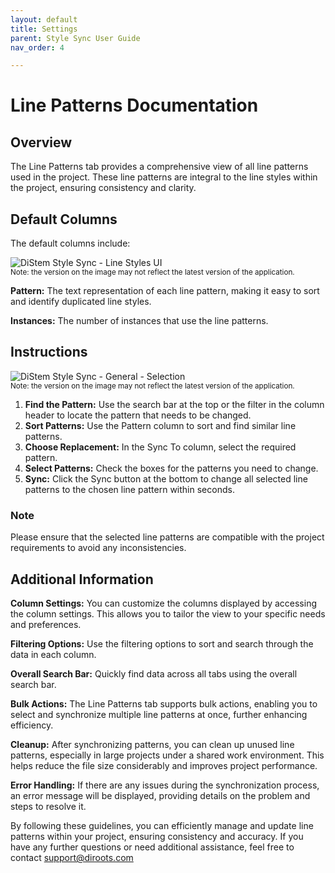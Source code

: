```yaml
---
layout: default
title: Settings
parent: Style Sync User Guide
nav_order: 4

---
```


# Line Patterns Documentation

##  Overview

The Line Patterns tab provides a comprehensive view of all line patterns used in the project. These line patterns are integral to the line styles within the project, ensuring consistency and clarity.

##  Default Columns

The default columns include:

![DiStem Style Sync - Line Styles UI](../../../assets\images\StyleSync\SEL\DS_SS_LP_UI.png)  
<sub>Note: the version on the image may not reflect the latest version of the application.</sub>


**Pattern:** The text representation of each line pattern, making it easy to sort and identify duplicated line styles.

**Instances:** The number of instances that use the line patterns.

##  Instructions

![DiStem Style Sync - General - Selection](../../../assets\images\StyleSync\REVIT_DS_SS_GENERAL_SELECTION.gif)  
<sub>Note: the version on the image may not reflect the latest version of the application.</sub>


1. **Find the Pattern:** Use the search bar at the top or the filter in the column header to locate the pattern that needs to be changed.
2. **Sort Patterns:** Use the Pattern column to sort and find similar line patterns.
3. **Choose Replacement:** In the Sync To column, select the required pattern.
4. **Select Patterns:** Check the boxes for the patterns you need to change.
5. **Sync:** Click the Sync button at the bottom to change all selected line patterns to the chosen line pattern within seconds.

###  Note

Please ensure that the selected line patterns are compatible with the project requirements to avoid any inconsistencies.

##  Additional Information

**Column Settings:** You can customize the columns displayed by accessing the column settings. This allows you to tailor the view to your specific needs and preferences.

**Filtering Options:** Use the filtering options to sort and search through the data in each column.

**Overall Search Bar:** Quickly find data across all tabs using the overall search bar.

**Bulk Actions:** The Line Patterns tab supports bulk actions, enabling you to select and synchronize multiple line patterns at once, further enhancing efficiency.

**Cleanup:** After synchronizing patterns, you can clean up unused line patterns, especially in large projects under a shared work environment. This helps reduce the file size considerably and improves project performance.

**Error Handling:** If there are any issues during the synchronization process, an error message will be displayed, providing details on the problem and steps to resolve it.

By following these guidelines, you can efficiently manage and update line patterns within your project, ensuring consistency and accuracy. If you have any further questions or need additional assistance, feel free to contact support@diroots.com